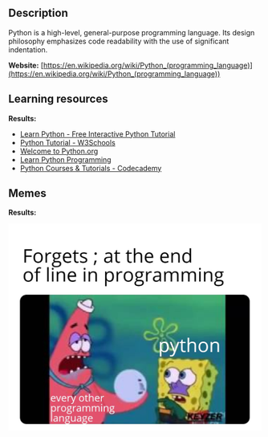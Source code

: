 ## Description
Python is a high-level, general-purpose programming language. Its design philosophy emphasizes code readability with the use of significant indentation.

**Website:** [https://en.wikipedia.org/wiki/Python_(programming_language)](https://en.wikipedia.org/wiki/Python_(programming_language))

## Learning resources
**Results:**

* [Learn Python - Free Interactive Python Tutorial](https://www.learnpython.org/)
* [Python Tutorial - W3Schools](https://www.w3schools.com/python/)
* [Welcome to Python.org](https://www.python.org/)
* [Learn Python Programming](https://www.programiz.com/python-programming)
* [Python Courses & Tutorials - Codecademy](https://www.codecademy.com/catalog/language/python)


## Memes
**Results:**

<img src="./languages/Python/memes/img1.jpg" alt="img1" />
